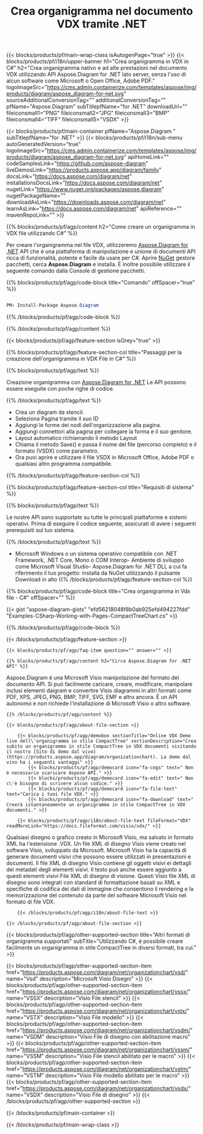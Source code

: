 ﻿---
title: Crea organigramma nel documento VDX tramite .NET 
weight: 3050
url: /it/net/organizationchart/vdx/ 
description: C# codice sorgente per creare organigramma nel file vdx su piattaforme .NET Framework, .NET Core, Mono.
---
{{< blocks/products/pf/main-wrap-class isAutogenPage="true" >}}
{{< blocks/products/pf/i18n/upper-banner h1="Crea organigramma in VDX in C#" h2="Crea organigramma nativo e ad alte prestazioni nel documento VDX utilizzando API Aspose.Diagram for .NET lato server, senza l\'uso di alcun software come Microsoft o Open Office, Adobe PDF." logoImageSrc="https://cms.admin.containerize.com/templates/aspose/img/products/diagram/aspose_diagram-for-net.svg" sourceAdditionalConversionTag="" additionalConversionTag="" pfName="Aspose.Diagram" subTitlepfName="for .NET" downloadUrl="" fileiconsmall1="PNG" fileiconsmall2="JPG" fileiconsmall3="BMP" fileiconsmall4="TIFF" fileiconsmall5="VSDX" >}}

{{< blocks/products/pf/main-container pfName="Aspose.Diagram " subTitlepfName="for .NET" >}}
{{< blocks/products/pf/i18n/sub-menu autoGeneratedVersion="true" logoImageSrc="https://cms.admin.containerize.com/templates/aspose/img/products/diagram/aspose_diagram-for-net.svg" apiHomeLink="" codeSamplesLink="https://github.com/aspose-diagram" liveDemosLink="https://products.aspose.app/diagram/family" docsLink="https://docs.aspose.com/diagram/net" installationsDocsLink="https://docs.aspose.com/diagram/net" nugetLink="https://www.nuget.org/packages/aspose.diagram" nugetPackageName="" downloadAsLink="https://downloads.aspose.com/diagram/net" learnAsLink="https://docs.aspose.com/diagram/net" apiReference="" mavenRepoLink="" >}}

{{% blocks/products/pf/agp/content h2="Come creare un organigramma in VDX file utilizzando C#" %}}

 Per creare l'organigramma nel file VDX, utilizzeremo
 [Aspose.Diagram for .NET](https://products.aspose.com/diagram/net) 
 API che è una piattaforma di manipolazione e unione di documenti API ricca di funzionalità, potente e facile da usare per C#. Aprire
 [NuGet](https://www.nuget.org/packages/aspose.diagram) 
 gestore pacchetti, cerca
 **Aspose.Diagram** 
 e installa. È inoltre possibile utilizzare il seguente comando dalla Console di gestione pacchetti.

{{% blocks/products/pf/agp/code-block title="Comando" offSpacer="true" %}}

```cs

PM> Install-Package Aspose.Diagram


```

{{% /blocks/products/pf/agp/code-block %}}

{{% /blocks/products/pf/agp/content %}}

{{< blocks/products/pf/agp/feature-section isGrey="true" >}}

{{% blocks/products/pf/agp/feature-section-col title="Passaggi per la creazione dell\'organigramma in VDX File in C#" %}}

{{% blocks/products/pf/agp/text %}}

 Creazione organigramma con
 [Aspose.Diagram for .NET](https://products.aspose.com/diagram/net) 
 Le API possono essere eseguite con poche righe di codice.

{{% /blocks/products/pf/agp/text %}}

+ Crea un diagram da stencil.
+ Seleziona Pagina tramite il suo ID
+ Aggiungi le forme dei nodi dell'organizzazione alla pagina.
+ Aggiungi connettori alla pagina per collegare la forma e il suo genitore.
+ Layout automatico richiamando il metodo Layout
+ Chiama il metodo Save() e passa il nome del file (percorso completo) e il formato (VSDX) come parametro.
+ Ora puoi aprire e utilizzare il file VSDX in Microsoft Office, Adobe PDF o qualsiasi altro programma compatibile.

{{% /blocks/products/pf/agp/feature-section-col %}}

{{% blocks/products/pf/agp/feature-section-col title="Requisiti di sistema" %}}

{{% blocks/products/pf/agp/text %}}

 Le nostre API sono supportate su tutte le principali piattaforme e sistemi operativi. Prima di eseguire il codice seguente, assicurati di avere i seguenti prerequisiti sul tuo sistema.

{{% /blocks/products/pf/agp/text %}}

- Microsoft Windows o un sistema operativo compatibile con .NET Framework, .NET Core, Mono o COM Interop- Ambiente di sviluppo come Microsoft Visual Studio- Aspose.Diagram for .NET DLL a cui fa riferimento il tuo progetto: installa da NuGet utilizzando il pulsante Download in alto
{{% /blocks/products/pf/agp/feature-section-col %}}

{{% blocks/products/pf/agp/code-block title="Crea organigramma in Vdx file - C#" offSpacer="" %}}

{{< gist "aspose-diagram-gists" "efd56218048f8b0ab925efd494227fdd" "Examples-CSharp-Working-with-Pages-CompactTreeChart.cs" >}}


{{% /blocks/products/pf/agp/code-block %}}

{{< /blocks/products/pf/agp/feature-section >}}

    {{< blocks/products/pf/agp/faq-item question="" answer="" >}}


<!-- aboutfile Starts -->

    {{% blocks/products/pf/agp/content h2="Circa Aspose.Diagram for .NET API" %}}

 Aspose.Diagram è una Microsoft Visio manipolazione del formato del documento API. Si può facilmente caricare, creare, modificare, manipolare inclusi elementi daigram e convertire Visio diagrammi in altri formati come PDF, XPS, JPEG, PNG, BMP, TIFF, SVG, EMF e altro ancora. È un API autonomo e non richiede l'installazione di Microsoft Visio o altro software.  



    {{% /blocks/products/pf/agp/content %}}
    
    {{< blocks/products/pf/agp/about-file-section >}}
    
        {{< blocks/products/pf/agp/demobox sectionTitle="Online VDX Demo live dell\'organigramma in stile CompactTree" sectionDescription="Crea subito un organigramma in stile CompactTree in VDX documenti visitando il nostro [Sito di demo dal vivo](https://products.aspose.app/diagram/organizationchart). La demo dal vivo ha i seguenti vantaggi" >}}
            {{< blocks/products/pf/agp/democard icon="fa-cogs" text=" Non è necessario scaricare Aspose API." >}}
            {{< blocks/products/pf/agp/democard icon="fa-edit" text=" Non c\'è bisogno di scrivere alcun codice." >}}
            {{< blocks/products/pf/agp/democard icon="fa-file-text" text="Carica i tuoi file VDX." >}}
            {{< blocks/products/pf/agp/democard icon="fa-download" text=" Creerà istantaneamente un organigramma in stile CompactTree in VDX documenti." >}}
    
        {{< blocks/products/pf/agp/i18n/about-file-text fileFormat="VDX" readMoreLink="https://docs.fileformat.com/visio/vdx/" >}}
Qualsiasi disegno o grafico creato in Microsoft Visio, ma salvato in formato XML ha l'estensione .VDX. Un file XML di disegno Visio viene creato nel software Visio, sviluppato da Microsoft. Microsoft Visio ha la capacità di generare documenti visivi che possono essere utilizzati in presentazioni e documenti. Il file XML di disegno Visio contiene gli oggetti visivi ei dettagli dei metadati degli elementi visivi. Il testo può anche essere aggiunto a questi elementi visivi File XML di disegno di visione. Questi Visio file XML di disegno sono integrati con standard di formattazione basati su XML e specifiche di codifica dei dati di immagine che consentono il rendering e la memorizzazione del contenuto da parte del software Microsoft Visio nel formato di file VDX. 

        {{< /blocks/products/pf/agp/i18n/about-file-text >}}
    
    {{< /blocks/products/pf/agp/about-file-section >}}

<!-- aboutfile Ends -->

{{< blocks/products/pf/agp/other-supported-section title="Altri formati di organigramma supportati" subTitle="Utilizzando C#, è possibile creare facilmente un organigramma in stile CompactTree in diversi formati, tra cui." >}}

{{< blocks/products/pf/agp/other-supported-section-item href="https://products.aspose.com/diagram/net/organizationchart/vsd/" name="Vsd" description="Microsoft Visio Disegni" >}}
{{< blocks/products/pf/agp/other-supported-section-item href="https://products.aspose.com/diagram/net/organizationchart/vssx/" name="VSSX" description="Visio File stencil" >}}
{{< blocks/products/pf/agp/other-supported-section-item href="https://products.aspose.com/diagram/net/organizationchart/vstx/" name="VSTX" description="Visio File modello" >}}
{{< blocks/products/pf/agp/other-supported-section-item href="https://products.aspose.com/diagram/net/organizationchart/vsdm/" name="VSDM" description="Visio File di disegno con abilitazione macro" >}}
{{< blocks/products/pf/agp/other-supported-section-item href="https://products.aspose.com/diagram/net/organizationchart/vssm/" name="VSSM" description="Visio File stencil abilitato per le macro" >}}
{{< blocks/products/pf/agp/other-supported-section-item href="https://products.aspose.com/diagram/net/organizationchart/vstm/" name="VSTM" description="Visio File modello abilitato per le macro" >}}
{{< blocks/products/pf/agp/other-supported-section-item href="https://products.aspose.com/diagram/net/organizationchart/vsdx/" name="VSDX" description="Visio File di disegno" >}}
{{< /blocks/products/pf/agp/other-supported-section >}}

{{< /blocks/products/pf/main-container >}}
    
{{< /blocks/products/pf/main-wrap-class >}}
